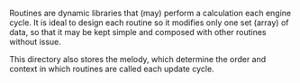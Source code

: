 Routines are dynamic libraries that (may) perform a calculation each engine cycle. 
It is ideal to design each routine so it modifies only one set (array) of data, so that it may be kept simple and composed with other routines without issue.

This directory also stores the melody, which determine the order and context in which routines are called each update cycle.
